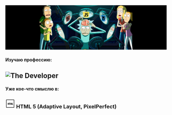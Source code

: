 <img src="https://github.com/AlexRemar/My-project-HeaderShaurma/blob/main/Images/riki3.png" alt="The Unlimited">

#### Изучаю профессию:
## <img src="https://img.shields.io/badge/-Frontend%20developer-090909??style=plastic&logo=JavaScript&logoColor=E9D54D" width="300" alt="The Developer">
#### Уже кое-что смыслю в:
### <img src="https://github.com/AlexRemar/My-project-HeaderShaurma/blob/main/Images/icons8-html-50.png" width="30" alt="The HTML"> HTML 5 (Adaptive Layout, PixelPerfect)

<!--
**AlexRemar/AlexRemar** is a ✨ _special_ ✨ repository because its `README.md` (this file) appears on your GitHub profile.

Here are some ideas to get you started:

- 🔭 I’m currently working on ...
- 🌱 I’m currently learning ...
- 👯 I’m looking to collaborate on ...
- 🤔 I’m looking for help with ...
- 💬 Ask me about ...
- 📫 How to reach me: ...
- 😄 Pronouns: ...
- ⚡ Fun fact: ...
-->
